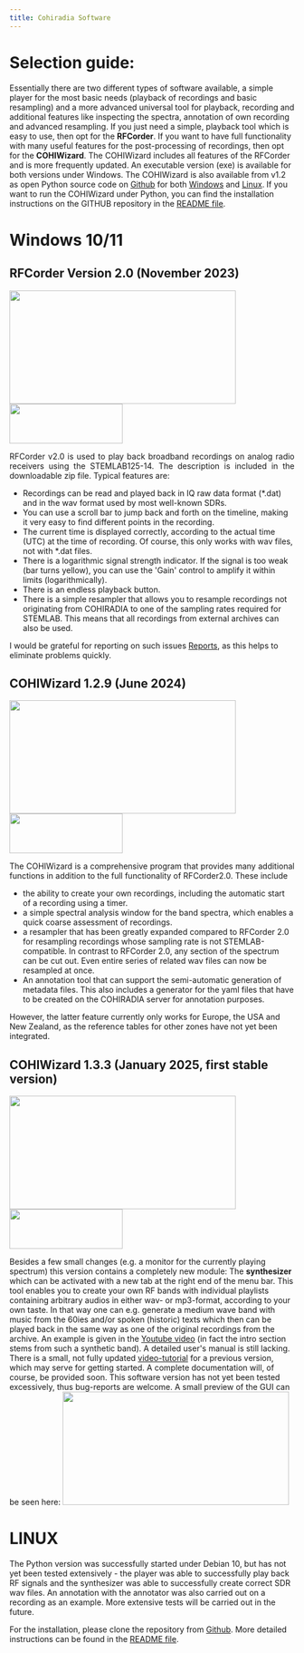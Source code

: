 ```yaml
---
title: Cohiradia Software
---
```

# Selection guide:

Essentially there are two different types of software available, a simple player for the most basic needs (playback of recordings and basic resampling) and a more advanced universal tool for playback, recording and additional features like inspecting the spectra, annotation of own recording and advanced resampling. If you just need a simple, playback tool which is easy to use, then opt for the <strong>RFCorder</strong>. If you want to have full functionality with many useful features for the post-processing of recordings, then opt for the <strong>COHIWizard</strong>. The COHIWizard includes all features of the RFCorder and is more frequently updated. 
An executable version (exe) is available for both versions under Windows. The COHIWizard is also available from v1.2 as open Python source code on [Github](https://github.com/hermy-sf/COHIWizard) for both [Windows](#windows) and [Linux](#linux). If you want to run the COHIWizard under Python, you can find the installation instructions on the GITHUB repository in the [README file](https://github.com/hermy-sf/COHIWizard/blob/main/README.md).

<a id="windows"></a>
# Windows 10/11
## RFCorder Version 2.0 (November 2023)

<img src="https://cohiradia.radiomuseum.org/download/software/RFCorder2_Screenshot.PNG" width="400" height="200" /> [<img src="https://cohiradia.radiomuseum.org/download/software/Button_Download.PNG" width="200" height="70" />](https://cohiradia.radiomuseum.org/download/software/RFCorder_v2_0.zip)

<p style='text-align: justify;'>RFCorder v2.0 is used to play back broadband recordings on analog radio receivers using the STEMLAB125-14. The description is included in the downloadable zip file. Typical features are:

* Recordings can be read and played back in IQ raw data format (*.dat) and in the wav format used by most well-known SDRs.
* You can use a scroll bar to jump back and forth on the timeline, making it very easy to find different points in the recording.
* The current time is displayed correctly, according to the actual time (UTC) at the time of recording. Of course, this only works with wav files, not with *.dat files.
* There is a logarithmic signal strength indicator. If the signal is too weak (bar turns yellow), you can use the 'Gain' control to amplify it within limits (logarithmically).
* There is an endless playback button.
* There is a simple resampler that allows you to resample recordings not originating from COHIRADIA to one of the sampling rates required for STEMLAB. This means that all recordings from external archives can also be used.

I would be grateful for reporting on such issues [Reports](https://www.radiomuseum.org/forum/software_fuer_cohiradia_details_und_problemloesungen.html), as this helps to eliminate problems quickly.</p>

## COHIWizard 1.2.9 (June 2024)

<img src="https://cohiradia.radiomuseum.org/download/software/COHIWizard1.2.9_screenshot.PNG" width="400" height="200" /> [<img src="https://cohiradia.radiomuseum.org/download/software/Button_Download.PNG" width="200" height="70" />](https://cohiradia.radiomuseum.org/download/software/COHIWizard_v1.2.9c.zip)

<p style='text-align: justify;'>  The COHIWizard is a comprehensive program that provides many additional functions in addition to the full functionality of RFCorder2.0. These include

* the ability to create your own recordings, including the automatic start of a recording using a timer.
* a simple spectral analysis window for the band spectra, which enables a quick coarse assessment of recordings.
* a resampler that has been greatly expanded compared to RFCorder 2.0 for resampling recordings whose sampling rate is not STEMLAB-compatible. In contrast to RFCorder 2.0, any section of the spectrum can be cut out. Even entire series of related wav files can now be resampled at once.
* An annotation tool that can support the semi-automatic generation of metadata files. This also includes a generator for the yaml files that have to be created on the COHIRADIA server for annotation purposes.

However, the latter feature currently only works for Europe, the USA and New Zealand, as the reference tables for other zones have not yet been integrated.
</p>

## COHIWizard 1.3.3 (January 2025, first stable version)

<img src="https://cohiradia.radiomuseum.org/download/software/COHIWizard_1_3_3_screenshot.PNG" width="400" height="200" /> [<img src="https://cohiradia.radiomuseum.org/download/software/Button_Download.PNG" width="200" height="70" />](https://cohiradia.radiomuseum.org/download/software/COHIWizard_v1.3.3.zip)

Besides a few small changes (e.g. a monitor for the currently playing spectrum) this version contains a completely new module: The <strong>synthesizer</strong> which can be activated with a new tab at the right end of the menu bar. This tool enables you to create your own RF bands with individual playlists containing arbitrary audios in either wav- or mp3-format, according to your own taste. In that way one can e.g. generate a medium wave band with music from the 60ies and/or spoken (historic) texts which then can be played back in the same way as one of the original recordings from the archive. An example is given in the [Youtube video](https://www.youtube.com/watch?v=NR0I252d4oQ) (in fact the intro section stems from such a synthetic band). A detailed user's manual is still lacking. There is a small, not fully updated [video-tutorial](https://cohiradia.radiomuseum.org/download/software/Tutorial_synthesizer_v0.mp4) for a previous version, which may serve for getting started. A complete documentation will, of course, be provided soon. This software version has not yet been tested excessively, thus bug-reports are welcome. A small preview of the GUI can be seen here:
<img src="https://cohiradia.radiomuseum.org/download/software/Synthesizer_Screenshot_v0.PNG" width="400" height="200" />


# LINUX
<a id="linux"></a>
The Python version was successfully started under Debian 10, but has not yet been tested extensively - the player was able to successfully play back RF signals and the synthesizer was able to successfully create correct SDR wav files. An annotation with the annotator was also carried out on a recording as an example. More extensive tests will be carried out in the future.

For the installation, please clone the repository from [Github](https://github.com/hermy-sf/COHIWizard). More detailed instructions can be found in the [README file](https://github.com/hermy-sf/COHIWizard/blob/main/README.md).
